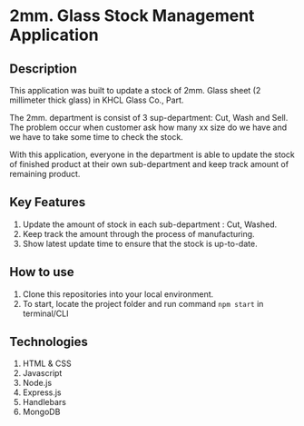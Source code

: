 # 2mm. Glass Stock Management Application

## Description
This application was built to update a stock of 2mm. Glass sheet (2 millimeter thick glass) in KHCL Glass Co., Part.

The 2mm. department is consist of 3 sup-department: Cut, Wash and Sell. The problem occur when customer ask how many xx size do we have and we have to take some time to check the stock.

With this application, everyone in the department is able to update the stock of finished product at their own sub-department and keep track amount of remaining product.

## Key Features
1. Update the amount of stock in each sub-department : Cut, Washed.
2. Keep track the amount through the process of manufacturing.
3. Show latest update time to ensure that the stock is up-to-date.

## How to use
1. Clone this repositories into your local environment.
2. To start, locate the project folder and run command ``npm start`` in terminal/CLI

## Technologies
1. HTML & CSS
2. Javascript
3.  Node.js
4. Express.js
5. Handlebars
6. MongoDB
